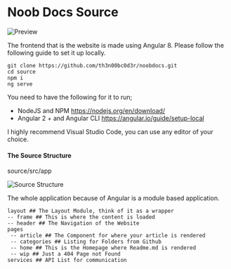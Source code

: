 # Noob Docs Source
![  Preview](https://i.ibb.co/v4scjRm/Screenshot-2019-10-13-at-7-32-00-PM.png)

The frontend that is the website is made using Angular 8. Please follow the following guide to set it up locally.

```
git clone https://github.com/th3n00bc0d3r/noobdocs.git
cd source
npm i
ng serve
```

You need to have the following for it to run;

- NodeJS and NPM
  https://nodejs.org/en/download/
- Angular 2 + and Angular CLI
  https://angular.io/guide/setup-local

I highly recommend Visual Studio Code, you can use any editor of your choice.

#### The Source Structure

source/src/app

![Source Structure](https://i.ibb.co/jJYC06K/Screenshot-2019-10-13-at-7-27-52-PM.png)

The whole application because of Angular is a module based application.

```
layout ## The Layout Module, think of it as a wrapper
-- frame ## This is where the content is loaded
-- header ## The Navigation of the Website
pages 
 -- article ## The Component for where your article is rendered
 -- categories ## Listing for Folders from Github
 -- home ## This is the Homepage where Readme.md is rendered
 -- wip ## Just a 404 Page not Found
services ## API List for communication
```

